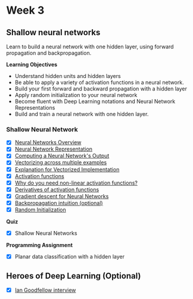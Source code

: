 # Week 3

## Shallow neural networks
Learn to build a neural network with one hidden layer, using forward propagation and backpropagation.

**Learning Objectives**
- Understand hidden units and hidden layers
- Be able to apply a variety of activation functions in a neural network.
- Build your first forward and backward propagation with a hidden layer
- Apply random initialization to your neural network
- Become fluent with Deep Learning notations and Neural Network Representations
- Build and train a neural network with one hidden layer.

### Shallow Neural Network
- [x] [Neural Networks Overview](https://www.youtube.com/watch?v=fXOsFF95ifk&index=25&list=PLkDaE6sCZn6Ec-XTbcX1uRg2_u4xOEky0)
- [x] [Neural Network Representation](https://www.youtube.com/watch?v=CcRkHl75Z-Y&list=PLkDaE6sCZn6Ec-XTbcX1uRg2_u4xOEky0&index=26)
- [x] [Computing a Neural Network's Output](https://www.youtube.com/watch?v=rMOdrD61IoU&list=PLkDaE6sCZn6Ec-XTbcX1uRg2_u4xOEky0&index=27)
- [x] [Vectorizing across multiple examples](https://www.youtube.com/watch?v=xy5MOQpx3aQ&index=28&list=PLkDaE6sCZn6Ec-XTbcX1uRg2_u4xOEky0)
- [x] [Explanation for Vectorized Implementation](https://www.youtube.com/watch?v=kkWRbIb42Ms&list=PLkDaE6sCZn6Ec-XTbcX1uRg2_u4xOEky0&index=29)
- [x] [Activation functions](https://www.youtube.com/watch?v=Xvg00QnyaIY&list=PLkDaE6sCZn6Ec-XTbcX1uRg2_u4xOEky0&index=30)
- [x] [Why do you need non-linear activation functions?](https://www.youtube.com/watch?v=NkOv_k7r6no&list=PLkDaE6sCZn6Ec-XTbcX1uRg2_u4xOEky0&index=31)
- [x] [Derivatives of activation functions](https://www.youtube.com/watch?v=P7_jFxTtJEo&index=32&list=PLkDaE6sCZn6Ec-XTbcX1uRg2_u4xOEky0)
- [x] [Gradient descent for Neural Networks](https://www.youtube.com/watch?v=7bLEWDZng_M&list=PLkDaE6sCZn6Ec-XTbcX1uRg2_u4xOEky0&index=33)
- [x] [Backpropagation intuition (optional)](https://www.youtube.com/watch?v=yXcQ4B-YSjQ&list=PLkDaE6sCZn6Ec-XTbcX1uRg2_u4xOEky0&index=34)
- [x] [Random Initialization](https://www.youtube.com/watch?v=6by6Xas_Kho&list=PLkDaE6sCZn6Ec-XTbcX1uRg2_u4xOEky0&index=35)

**Quiz**
- [x] Shallow Neural Networks

**Programming Assignment**
- [x] Planar data classification with a hidden layer

## Heroes of Deep Learning (Optional)
- [x] [Ian Goodfellow interview](https://www.youtube.com/watch?v=dqwx-F7Eits&list=PLkDaE6sCZn6FcbHlDzbVzf3TVgxzxK7lr&index=3)
